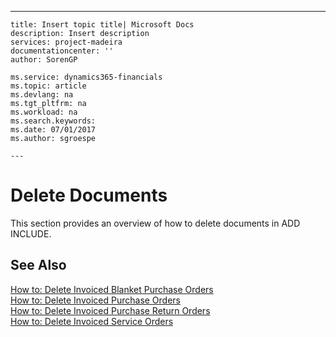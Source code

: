 ---
    title: Insert topic title| Microsoft Docs
    description: Insert description
    services: project-madeira
    documentationcenter: ''
    author: SorenGP

    ms.service: dynamics365-financials
    ms.topic: article
    ms.devlang: na
    ms.tgt_pltfrm: na
    ms.workload: na
    ms.search.keywords:
    ms.date: 07/01/2017
    ms.author: sgroespe

    ---
# Delete Documents
This section provides an overview of how to delete documents in ADD INCLUDE<!--[!INCLUDE[navnow](../ApplicationDesign/includes/navnow_md.md)]-->.  
  
## See Also  
 [How to: Delete Invoiced Blanket Purchase Orders](../SetupAndAdministration/how-to-delete-invoiced-blanket-purchase-orders.md)   
 [How to: Delete Invoiced Purchase Orders](../Purchasing/how-to-delete-invoiced-purchase-orders.md)   
 [How to: Delete Invoiced Purchase Return Orders](../SetupAndAdministration/how-to-delete-invoiced-purchase-return-orders.md)   
 [How to: Delete Invoiced Service Orders](../Service/how-to-delete-invoiced-service-orders.md)